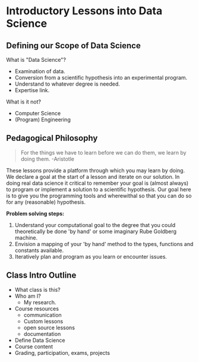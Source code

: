 # Introductory Lessons into Data Science

## Defining our Scope of Data Science

What is "Data Science"?
+ Examination of data.
+ Conversion from a scientific hypothesis into an experimental program.
+   Understand to whatever degree is needed.
+ Expertise link.

What is it not?
+ Computer Science
+ (Program) Engineering

## Pedagogical Philosophy

> For the things we have to learn before we can do them, we learn by doing them.
>  -Aristotle

These lessons provide a platform through which you may learn by doing. We declare
a goal at the start of a lesson and iterate on our solution. In doing real data
science it critical to remember your goal is (almost always) to program or
implement a solution to a scientific hypothesis. Our goal here is to give you
the programming tools and wherewithal so that you can do so for any (reasonable)
hypothesis.

**Problem solving steps:**
1. Understand your computational goal to the degree that you could
   theoretically be done 'by hand' or some imaginary Rube Goldberg machine.
2. Envision a mapping of your 'by hand' method to the types, functions
   and constants available.
3. Iteratively plan and program as you learn or encounter issues.

## Class Intro Outline

+ What class is this?
+ Who am I?
    + My research.
+ Course resources
    + communication
    + Custom lessons
    + open source lessons
    + documentation
+ Define Data Science
+ Course content
+ Grading, participation, exams, projects